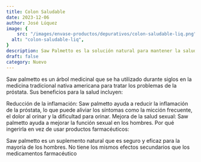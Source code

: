 ```yaml
---
title: Colon Saludable
date: 2023-12-06
author: José Lúquez
image: {
 	src: "/images/envase-productos/depurativos/colon-saludable-liq.png",
  alt: "colon-saludable-liq",
}
description: Saw Palmetto es la solución natural para mantener la salud de la próstata
draft: false
category: Nuevo
---
```


Saw palmetto es un árbol medicinal que se ha utilizado durante siglos en la medicina tradicional nativa americana para tratar los problemas de la próstata. Sus beneficios para la salud incluyen:

Reducción de la inflamación: Saw palmetto ayuda a reducir la inflamación de la próstata, lo que puede aliviar los síntomas como la micción frecuente, el dolor al orinar y la dificultad para orinar.
Mejora de la salud sexual: Saw palmetto ayuda a mejorar la función sexual en los hombres.
Por qué ingerirla en vez de usar productos farmacéuticos:

Saw palmetto es un suplemento natural que es seguro y eficaz para la mayoría de los hombres. No tiene los mismos efectos secundarios que los medicamentos farmacéutico
